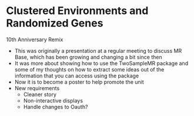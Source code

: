 # Clustered Environments and Randomized Genes
10th Anniversary Remix
- This was originally a presentation at a regular meeting to discuss MR Base, which has been growing and changing a bit since then
- It was more about showing how to use the TwoSampleMR package and some of my thoughts on how to extract some ideas out of the information that you can access using the package
- Now it is to become a poster to help promote the unit
- New requirements
    + Cleaner story
    + Non-interactive displays
    + Handle changes to Oauth?
    